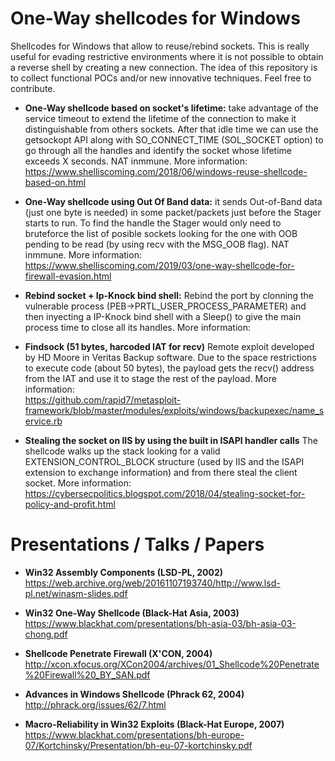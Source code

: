 # One-Way shellcodes for Windows
Shellcodes for Windows that allow to reuse/rebind sockets. This is really useful for evading restrictive environments where it is not possible to obtain a reverse shell by creating a new connection. The idea of this repository is to collect functional POCs and/or new innovative techniques. Feel free to contribute.

* **One-Way shellcode based on socket's lifetime:** take advantage of the service timeout to extend the lifetime of the connection to make it distinguishable from others sockets. After that idle time we can use the getsockopt API along with SO_CONNECT_TIME (SOL_SOCKET option) to go through all the handles and identify the socket whose lifetime exceeds X seconds. NAT inmmune. More information: 
<br />https://www.shelliscoming.com/2018/06/windows-reuse-shellcode-based-on.html

* **One-Way shellcode using Out Of Band data:** it sends Out-of-Band data (just one byte is needed) in some packet/packets just before the Stager starts to run. To find the handle the Stager would only need to bruteforce the list of posible sockets looking for the one with OOB pending to be read (by using recv with the MSG_OOB flag). NAT inmmune. More information:
<br />https://www.shelliscoming.com/2019/03/one-way-shellcode-for-firewall-evasion.html

* **Rebind socket + Ip-Knock bind shell:**
Rebind the port by clonning the vulnerable process (PEB->PRTL_USER_PROCESS_PARAMETER) and then inyecting a IP-Knock bind shell with a Sleep() to give the main process time to close all its handles. More information: 

* **Findsock (51 bytes, harcoded IAT for recv)**
Remote exploit developed by HD Moore in Veritas Backup software. Due to the space restrictions to execute code (about 50 bytes), the payload gets the recv() address from the IAT and use it to stage the rest of the payload. More information: 
<br />https://github.com/rapid7/metasploit-framework/blob/master/modules/exploits/windows/backupexec/name_service.rb

* **Stealing the socket on IIS by using the built in ISAPI handler calls**
The shellcode walks up the stack looking for a valid EXTENSION_CONTROL_BLOCK structure (used by IIS and the ISAPI extension to exchange information) and from there steal the client socket. More information: 
<br />https://cybersecpolitics.blogspot.com/2018/04/stealing-socket-for-policy-and-profit.html

# Presentations / Talks / Papers

* **Win32 Assembly Components (LSD-PL, 2002)**
<br />https://web.archive.org/web/20161107193740/http://www.lsd-pl.net/winasm-slides.pdf

* **Win32 One-Way Shellcode (Black-Hat Asia, 2003)**
<br />https://www.blackhat.com/presentations/bh-asia-03/bh-asia-03-chong.pdf

* **Shellcode Penetrate Firewall (X'CON, 2004)**
<br />http://xcon.xfocus.org/XCon2004/archives/01_Shellcode%20Penetrate%20Firewall%20_BY_SAN.pdf

* **Advances in Windows Shellcode (Phrack 62, 2004)**
<br />http://phrack.org/issues/62/7.html

* **Macro-Reliability in Win32 Exploits (Black-Hat Europe, 2007)**
<br />https://www.blackhat.com/presentations/bh-europe-07/Kortchinsky/Presentation/bh-eu-07-kortchinsky.pdf
